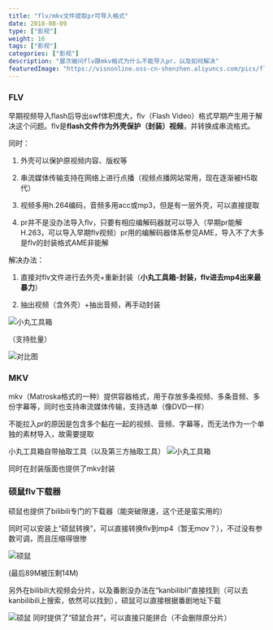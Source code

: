 ```yaml
---
title: "flv/mkv文件提取pr可导入格式"
date: 2018-08-09
type: ["影视"]
weight: 16
tags: ["影视"]
categories: ["影视"]
description: "屡次被问flv跟mkv格式为什么不能导入pr，以及如何解决"
featuredImage: "https://visnonline.oss-cn-shenzhen.aliyuncs.com/pics/flv/shuoshu.png"
---
```


### FLV
早期视频导入flash后导出swf体积庞大，flv（Flash Video）格式早期产生用于解决这个问题。flv是**flash文件作为外壳保护（封装）视频**，并转换成串流格式。

同时：

1. 外壳可以保护原视频内容、版权等

2. 串流媒体传输支持在网络上进行点播（视频点播网站常用，现在逐渐被H5取代）

3. 视频多用h.264编码，音频多用acc或mp3，但是有一层外壳，可以直接提取

4. pr并不是没办法导入flv，只要有相应编解码器就可以导入（早期pr能解H.263，可以导入早期flv视频）pr用的编解码器体系参见AME，导入不了大多是flv的封装格式AME非能解

解决办法：

1. 直接对flv文件进行去外壳+重新封装（**小丸工具箱-封装，flv进去mp4出来最暴力**）

2. 抽出视频（含外壳）+抽出音频，再手动封装

![小丸工具箱](https://visnonline.oss-cn-shenzhen.aliyuncs.com/pics/flv/02.png)

（支持批量）

![对比图](https://visnonline.oss-cn-shenzhen.aliyuncs.com/pics/flv/01.png)

### MKV

mkv（Matroska格式的一种）提供容器格式，用于存放多条视频、多条音频、多份字幕等，同时也支持串流媒体传输，支持选单（像DVD一样）

不能拉入pr的原因是包含多个黏在一起的视频、音频、字幕等，而无法作为一个单独的素材导入，故需要提取

小丸工具箱自带抽取工具（以及第三方抽取工具）
![小丸工具箱](https://visnonline.oss-cn-shenzhen.aliyuncs.com/pics/flv/03.png)

同时在封装版面也提供了mkv封装

### 硕鼠flv下载器

硕鼠也提供了bilibili专门的下载器（能突破限速，这个还是蛮实用的）

同时可以安装上“硕鼠转换”，可以直接转换flv到mp4（暂无mov？），不过没有参数可调，而且压缩得很惨

![硕鼠](https://visnonline.oss-cn-shenzhen.aliyuncs.com/pics/flv/05.png)

(最后89M被压剩14M)


另外在bilibili大视频会分片，以及番剧没办法在“kanbilibli”直接找到（可以去kanbilibili上搜索，依然可以找到），硕鼠可以直接根据番剧地址下载

![硕鼠](https://visnonline.oss-cn-shenzhen.aliyuncs.com/pics/flv/06.png)
同时提供了“硕鼠合并”，可以直接只能拼合（不会删除原分片）
